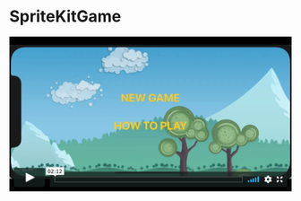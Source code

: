 # SpriteKitGame

[![SpriteKitGame 2 levels](https://github.com/Veronika-Kot/SpritrKitGame/blob/master/screenshotThumb.png)](https://vimeo.com/user103530076 "SpriteKitGame 2 levels - Click to Watch!")
